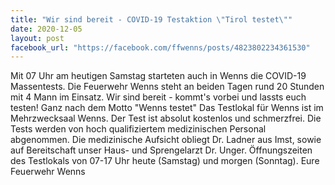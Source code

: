 ```yaml
---
title: "Wir sind bereit - COVID-19 Testaktion \"Tirol testet\""
date: 2020-12-05
layout: post
facebook_url: "https://facebook.com/ffwenns/posts/4823802234361530"
---
```


Mit 07 Uhr am heutigen Samstag starteten auch in Wenns die COVID-19 Massentests. Die Feuerwehr Wenns steht an beiden Tagen rund 20 Stunden mit 4 Mann im Einsatz. 
Wir sind bereit - kommt's vorbei und lassts euch testen! Ganz nach dem Motto "Wenns testet" Das Testlokal für Wenns ist im Mehrzwecksaal Wenns. Der Test ist absolut kostenlos und schmerzfrei. Die Tests werden von hoch qualifiziertem medizinischen Personal abgenommen. Die medizinische Aufsicht obliegt Dr. Ladner aus Imst, sowie auf Bereitschaft unser Haus- und Sprengelarzt Dr. Unger. 
Öffnungszeiten des Testlokals von 07-17 Uhr heute (Samstag) und morgen (Sonntag).
Eure Feuerwehr Wenns